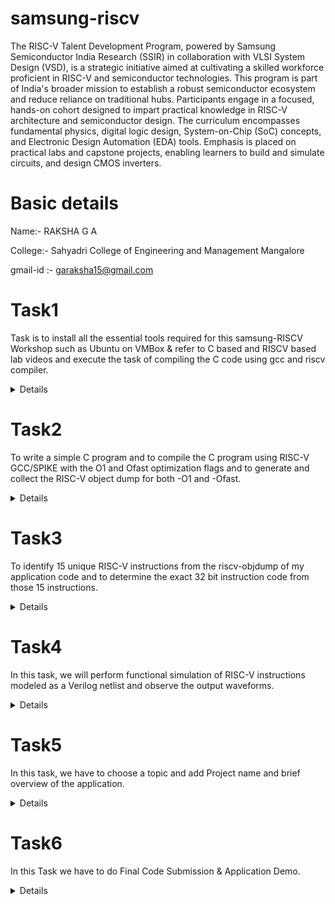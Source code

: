 # samsung-riscv
The RISC-V Talent Development Program, powered by Samsung Semiconductor India Research (SSIR) in collaboration with VLSI System Design (VSD), is a strategic initiative aimed at cultivating a skilled workforce proficient in RISC-V and semiconductor technologies. This program is part of India's broader mission to establish a robust semiconductor ecosystem and reduce reliance on traditional hubs.
 Participants engage in a focused, hands-on cohort designed to impart practical knowledge in RISC-V architecture and semiconductor design. The curriculum encompasses fundamental physics, digital logic design, System-on-Chip (SoC) concepts, and Electronic Design Automation (EDA) tools. Emphasis is placed on practical labs and capstone projects, enabling learners to build and simulate circuits, and design CMOS inverters.

# Basic details 
Name:- RAKSHA G A 

College:- Sahyadri College of Engineering and Management Mangalore 

gmail-id :- garaksha15@gmail.com

# Task1
Task is to install all the essential tools required for this samsung-RISCV Workshop such as Ubuntu on VMBox & refer to C based and RISCV based lab videos and execute the task of compiling the C code using gcc and riscv compiler.
<details>



### C Program to Calculate Sum of Numbers from 1 to n.


The loop iterates from 1 to n, adding each value to sum.

The final sum is printed using the printf function.

 
### Assembly code representation of the program.

The instructions correspond to memory operations, control flow, and function calls in the RISC-V architecture.

Key instructions include addi, lw, sw, bge, and jal.

### Compilation and execution of the program.


#### 1. gcc sum1ton.c
Compiles the program using GCC.

#### 2. ./a.out
Executes the compiled file and prints the sum (e.g., "sum of numbers from 1 to 6 is 21").


### Compilation using RISC-V compiler.


#### 1.cat sum1ton.c
Displays the content of the C program.

#### 2. riscv64-unknown-elf-gcc -o sum1ton.o -mabi=lp64 -march=rv64i sum1ton.c
Compiles the program for RISC-V architecture.

#### 3. ls -ltr sum1ton.o
Lists the details of the generated object file.

#### 4. riscv64-unknown-elf-gcc -Ofast -mabi=lp64 -march=rv64i -o sum1ton.o sum1ton.c
Compiles the program with high optimization.

</details>

# Task2
To write a simple C program and to compile the C program using RISC-V GCC/SPIKE with the O1 and Ofast optimization flags and to generate and collect the RISC-V object dump for both -O1 and -Ofast.
 <details>
  
1.Simple C program Compilation.


2.Verify that your code is giving same output even when you use RISC-V compiler as shown.

  
3.Assembly code instructions  using the SPIKE tool.

4.RISC-V object dump for O1 optimization level.

 
5. RISC-V object dump for Ofast optimization level.
    
 </details>
 
# Task3
To identify 15 unique RISC-V instructions from the riscv-objdump of my application code and to determine the exact 32 bit instruction code from those 15 instructions.
<details>


INSTRUCTIONS FORMAT IN RISC-V
There are 6 instruction formats in RISC-V:

R-format
I-format
S-format
B-format
U-format
J-format
1. R-type Instruction
In RV32, each instruction is of size 32 bits.
In R-type instruction, R stands for register
This instruction type is used to execute various arithmetic and logical operations.

3. I-type Instruction
In RV32, each instruction is of size 32 bits.
In I-type instruction, I stand for immediate which means that operations use Registers and Immediate value
This instruction type is used in immediate and load operations.
The entire 32 bits instruction is divided into 5 fields. 

Example: ADDI rd, rs1, imm

3. S-type Instruction
In RV32, each instruction is of size 32 bits.
In S-type instruction, S stand for store which means it is store type instruction that helps to store the value of register into the memory.
Mainly, this instruction type is used for store operations.
The entire 32 bits instruction is divided into 6 fields. 

Example: SW rs2, imm(rs1)

4. B-type Instruction
In RV32, each instruction is of size 32 bits.
In B-type instruction, B stand for branching which means it is mainly used for branching based on certain conditions.
The entire 32 bits instruction is divided into 8 fields.

Example: BEQ rs1, rs2, imm

5. U-type Instruction
In RV32, each instruction is of size 32 bits.
In U-type instruction, U stand for Upper Immediate instructions which means it is simply used to transfer the immediate data into the destination register.
The entire 32 bits instruction is divided into 3 fields.

Example: LUI rd, imm

6. J-type Instruction
In RV32, each instruction is of size 32 bits.
In J-type instruction, J stand for jump, which means that this instruction format is used to implement jump type instruction.
The entire 32 bits instruction is divided into 6 field.

Example: JAL rd, imm

</details>

# Task4
In this task, we will perform functional simulation of RISC-V instructions modeled as a Verilog netlist and observe the output waveforms.
<details>
 Instruction 1: ADD R6, R2, R1

 Instruction 2: SUB R7, R1, R2

 Instruction 3: AND R8, R1, R3

 Instruction 4: OR R9, R2, R5
 
 Instruction 5: XOR R10, R1, R4
</details>

# Task5
In this task, we have to choose a topic and add Project name and brief overview of the application.
<details>
 Name of the Project:- 
            2-BIT UP-COUNTER USING VSDSQUDRON MINI BOARD.

 Components required:-
         1.The VSDSquadron Mini board.      ->  1          
         2.LEDs.                            ->  2        
         3. breadboard.                     ->  1          
         4.jumper wires.                    ->  As required        

 Truth Table
       number      In binary
       0              00
       1              01
       2              10
       3              11
      repeats...
  Working 
         It continuously counts from 0 to 3 in binary and after three it will turn to zero and then it repeats, since  it is a two bit counter.for symbol 0 LED will not glow and for symbol 1 LED will glow. 

  Applications of a 2-bit up-Counter
1. Frequency Division – It can be used as a frequency divider to reduce the input clock frequency by a factor of 4.
2. Modulo-4 Counter – Useful in applications where counting needs to be restricted to four states (e.g., cyclic operations).
3. Digital Clocks – Used as a small part of digital clocks for counting seconds, minutes, or dividing higher frequency signals.
4. LED Sequencing – Controls the blinking or pattern of LEDs in simple circuits.
5. Addressing Memory Locations – Can help in addressing a 4-word memory in basic digital memory units.
6. Basic State Machines – A 2-bit counter is useful in designing small state machines for control applications.
7. Rotary Encoder Processing – Helps track position changes in rotary encoders with limited resolution.
8. Simple Timer Circuits – Used in time-delay circuits that require counting up to four cycles before triggering an action.
9. Traffic Light Control (Basic) – Can control a simple four-phase traffic light sequence.
10. Educational and Learning Purposes – Helps students understand the working of counters and flip-flops in digital logic.


</details>

# Task6
 In this Task we have to do Final Code Submission & Application Demo.
 <details>
  #include <ch32v00x.h>
#include <debug.h>

#define COUNTER_GPIO_PORT GPIOC
#define COUNTER_GPIO_PIN_0 GPIO_Pin_0
#define COUNTER_GPIO_PIN_1 GPIO_Pin_1
#define COUNTER_CLOCK_ENABLE RCC_APB2PeriphClockCmd(RCC_APB2Periph_GPIOC, ENABLE)

void NMI_Handler(void) __attribute__((interrupt("WCH-Interrupt-fast")));
void HardFault_Handler(void) __attribute__((interrupt("WCH-Interrupt-fast")));
void Delay_Init(void);
void Delay_Ms(uint32_t n);

int main(void)
{
    NVIC_PriorityGroupConfig(NVIC_PriorityGroup_1);
    SystemCoreClockUpdate();
    Delay_Init();

    GPIO_InitTypeDef GPIO_InitStructure = {0};

    COUNTER_CLOCK_ENABLE;
    GPIO_InitStructure.GPIO_Pin = COUNTER_GPIO_PIN_0 | COUNTER_GPIO_PIN_1;
    GPIO_InitStructure.GPIO_Mode = GPIO_Mode_Out_PP;
    GPIO_InitStructure.GPIO_Speed = GPIO_Speed_50MHz;
    GPIO_Init(COUNTER_GPIO_PORT, &GPIO_InitStructure);

    uint8_t counter = 0;
    while (1)
    {
        GPIO_WriteBit(COUNTER_GPIO_PORT, COUNTER_GPIO_PIN_0, (BitAction)((counter >> 0) & 1));
        GPIO_WriteBit(COUNTER_GPIO_PORT, COUNTER_GPIO_PIN_1, (BitAction)((counter >> 1) & 1));
        
        counter = (counter + 1) % 4; // Cycle through 00, 01, 10, 11
        Delay_Ms(500);
    }
}

__attribute__((interrupt("WCH-Interrupt-fast"))) void NMI_Handler(void) {}
__attribute__((interrupt("WCH-Interrupt-fast"))) void HardFault_Handler(void)
{
    while (1)
    {
    }
}
 </details>
